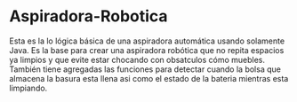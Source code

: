 # Aspiradora-Robotica
Esta es la lo lógica básica de una aspiradora automática usando solamente Java.
Es la base para crear una aspiradora robótica que no repita espacios ya limpios y que evite estar chocando con obsatculos cómo muebles.
También tiene agregadas las funciones para detectar cuando la bolsa que almacena la basura esta llena asi como el estado de la bateria mientras esta limpiando.
